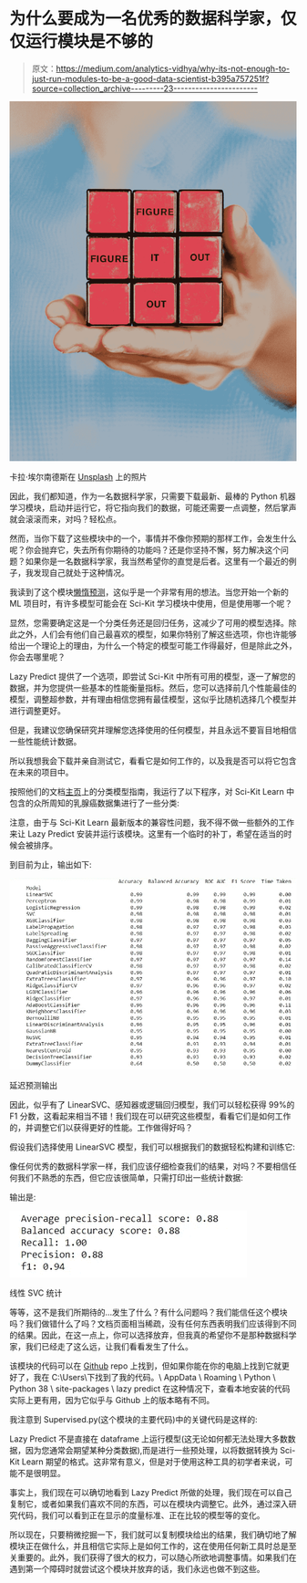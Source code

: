 # 为什么要成为一名优秀的数据科学家，仅仅运行模块是不够的

> 原文：<https://medium.com/analytics-vidhya/why-its-not-enough-to-just-run-modules-to-be-a-good-data-scientist-b395a757251f?source=collection_archive---------23----------------------->

![](img/63fc231622cbf0f406d0ae5224a1a29d.png)

卡拉·埃尔南德斯在 [Unsplash](https://unsplash.com?utm_source=medium&utm_medium=referral) 上的照片

因此，我们都知道，作为一名数据科学家，只需要下载最新、最棒的 Python 机器学习模块，启动并运行它，将它指向我们的数据，可能还需要一点调整，然后掌声就会滚滚而来，对吗？轻松点。

然而，当你下载了这些模块中的一个，事情并不像你预期的那样工作，会发生什么呢？你会抛弃它，失去所有你期待的功能吗？还是你坚持不懈，努力解决这个问题？如果你是一名数据科学家，我当然希望你的直觉是后者。这里有一个最近的例子，我发现自己就处于这种情况。

我读到了这个模块[懒惰预测](https://lazypredict.readthedocs.io/en/latest/readme.html)，这似乎是一个非常有用的想法。当您开始一个新的 ML 项目时，有许多模型可能会在 Sci-Kit 学习模块中使用，但是使用哪一个呢？

显然，您需要确定这是一个分类任务还是回归任务，这减少了可用的模型选择。除此之外，人们会有他们自己最喜欢的模型，如果你特别了解这些选项，你也许能够给出一个理论上的理由，为什么一个特定的模型可能工作得最好，但是除此之外，你会去哪里呢？

Lazy Predict 提供了一个选项，即尝试 Sci-Kit 中所有可用的模型，逐一了解您的数据，并为您提供一些基本的性能衡量指标。然后，您可以选择前几个性能最佳的模型，调整超参数，并有理由相信您拥有最佳模型，这似乎比随机选择几个模型并进行调整更好。

但是，我建议您确保研究并理解您选择使用的任何模型，并且永远不要盲目地相信一些性能统计数据。

所以我想我会下载并亲自测试它，看看它是如何工作的，以及我是否可以将它包含在未来的项目中。

按照他们的文档[主页](https://lazypredict.readthedocs.io/en/latest/readme.html)上的分类模型指南，我运行了以下程序，对 Sci-Kit Learn 中包含的众所周知的乳腺癌数据集进行了一些分类:

注意，由于与 Sci-Kit Learn 最新版本的兼容性问题，我不得不做一些额外的工作来让 Lazy Predict 安装并运行该模块。这里有一个临时的补丁，希望在适当的时候会被排序。

到目前为止，输出如下:

![](img/1e7d884065474bedad6410914f89115a.png)

延迟预测输出

因此，似乎有了 LinearSVC、感知器或逻辑回归模型，我们可以轻松获得 99%的 F1 分数，这看起来相当不错！我们现在可以研究这些模型，看看它们是如何工作的，并调整它们以获得更好的性能。工作做得好吗？

假设我们选择使用 LinearSVC 模型，我们可以根据我们的数据轻松构建和训练它:

像任何优秀的数据科学家一样，我们应该仔细检查我们的结果，对吗？不要相信任何我们不熟悉的东西，但它应该很简单，只需打印出一些统计数据:

输出是:

![](img/745e911f40b76bd697978f3e309a108e.png)

线性 SVC 统计

等等，这不是我们所期待的…发生了什么？有什么问题吗？我们能信任这个模块吗？我们做错什么了吗？文档页面相当稀疏，没有任何东西表明我们应该得到不同的结果。因此，在这一点上，你可以选择放弃，但我真的希望你不是那种数据科学家，我们已经走了这么远，让我们看看发生了什么。

该模块的代码可以在 [Github](https://github.com/Sudarshan-gurav/lazypredict/blob/master/lazypredict/Supervised.py) repo 上找到，但如果你能在你的电脑上找到它就更好了，我在 C:\Users\下找到了我的代码。\ AppData \ Roaming \ Python \ Python 38 \ site-packages \ lazy predict 在这种情况下，查看本地安装的代码实际上更有用，因为它似乎与 Github 上的版本略有不同。

我注意到 Supervised.py(这个模块的主要代码)中的关键代码是这样的:

Lazy Predict 不是直接在 dataframe 上运行模型(这无论如何都无法处理大多数数据，因为您通常会期望某种分类数据),而是进行一些预处理，以将数据转换为 Sci-Kit Learn 期望的格式。这非常有意义，但是对于使用这种工具的初学者来说，可能不是很明显。

事实上，我们现在可以确切地看到 Lazy Predict 所做的处理，我们现在可以自己复制它，或者如果我们喜欢不同的东西，可以在模块内调整它。此外，通过深入研究代码，我们可以看到正在显示的度量标准、正在比较的模型等的变化。

所以现在，只要稍微挖掘一下，我们就可以复制模块给出的结果，我们确切地了解模块正在做什么，并且相信它实际上是如何工作的，这在使用任何新工具时总是至关重要的。此外，我们获得了很大的权力，可以随心所欲地调整事情。如果我们在遇到第一个障碍时就尝试这个模块并放弃的话，我们永远也做不到这些。